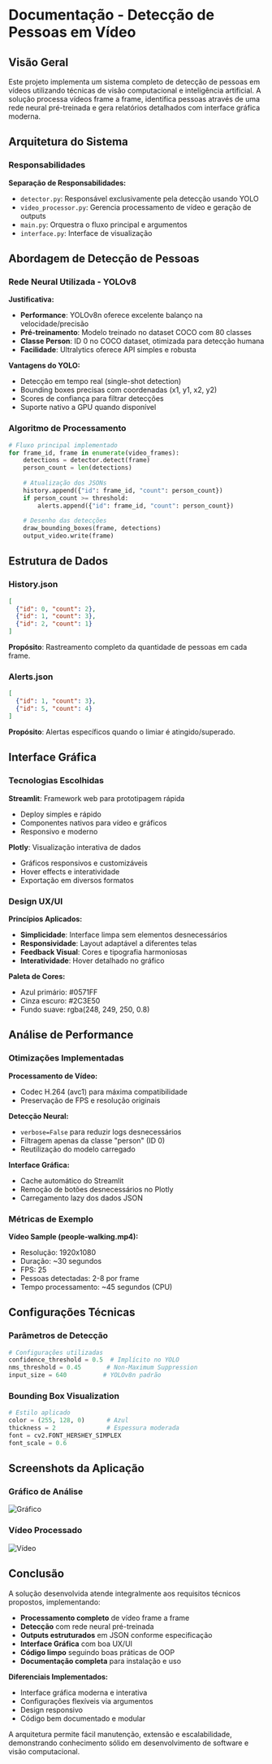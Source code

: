 # Documentação - Detecção de Pessoas em Vídeo

## Visão Geral

Este projeto implementa um sistema completo de detecção de pessoas em vídeos utilizando técnicas de visão computacional e inteligência artificial. A solução processa vídeos frame a frame, identifica pessoas através de uma rede neural pré-treinada e gera relatórios detalhados com interface gráfica moderna.

## Arquitetura do Sistema

### Responsabilidades

**Separação de Responsabilidades:**
- `detector.py`: Responsável exclusivamente pela detecção usando YOLO
- `video_processor.py`: Gerencia processamento de vídeo e geração de outputs
- `main.py`: Orquestra o fluxo principal e argumentos
- `interface.py`: Interface de visualização

## Abordagem de Detecção de Pessoas

### Rede Neural Utilizada - YOLOv8

**Justificativa:**
- **Performance**: YOLOv8n oferece excelente balanço na velocidade/precisão
- **Pré-treinamento**: Modelo treinado no dataset COCO com 80 classes
- **Classe Person**: ID 0 no COCO dataset, otimizada para detecção humana
- **Facilidade**: Ultralytics oferece API simples e robusta

**Vantagens do YOLO:**
- Detecção em tempo real (single-shot detection)
- Bounding boxes precisas com coordenadas (x1, y1, x2, y2)
- Scores de confiança para filtrar detecções
- Suporte nativo a GPU quando disponível

### Algoritmo de Processamento

```python
# Fluxo principal implementado
for frame_id, frame in enumerate(video_frames):
    detections = detector.detect(frame)
    person_count = len(detections)
    
    # Atualização dos JSONs
    history.append({"id": frame_id, "count": person_count})
    if person_count >= threshold:
        alerts.append({"id": frame_id, "count": person_count})
    
    # Desenho das detecções
    draw_bounding_boxes(frame, detections)
    output_video.write(frame)
```

## Estrutura de Dados

### History.json
```json
[
  {"id": 0, "count": 2},
  {"id": 1, "count": 3},
  {"id": 2, "count": 1}
]
```
**Propósito**: Rastreamento completo da quantidade de pessoas em cada frame.

### Alerts.json
```json
[
  {"id": 1, "count": 3},
  {"id": 5, "count": 4}
]
```
**Propósito**: Alertas específicos quando o limiar é atingido/superado.

## Interface Gráfica

### Tecnologias Escolhidas

**Streamlit**: Framework web para prototipagem rápida
- Deploy simples e rápido
- Componentes nativos para vídeo e gráficos
- Responsivo e moderno

**Plotly**: Visualização interativa de dados
- Gráficos responsivos e customizáveis
- Hover effects e interatividade
- Exportação em diversos formatos

### Design UX/UI

**Princípios Aplicados:**
- **Simplicidade**: Interface limpa sem elementos desnecessários
- **Responsividade**: Layout adaptável a diferentes telas
- **Feedback Visual**: Cores e tipografia harmoniosas
- **Interatividade**: Hover detalhado no gráfico

**Paleta de Cores:**
- Azul primário: #0571FF
- Cinza escuro: #2C3E50
- Fundo suave: rgba(248, 249, 250, 0.8)

## Análise de Performance

### Otimizações Implementadas

**Processamento de Vídeo:**
- Codec H.264 (avc1) para máxima compatibilidade
- Preservação de FPS e resolução originais

**Detecção Neural:**
- `verbose=False` para reduzir logs desnecessários
- Filtragem apenas da classe "person" (ID 0)
- Reutilização do modelo carregado

**Interface Gráfica:**
- Cache automático do Streamlit
- Remoção de botões desnecessários no Plotly
- Carregamento lazy dos dados JSON

### Métricas de Exemplo

**Vídeo Sample (people-walking.mp4):**
- Resolução: 1920x1080
- Duração: ~30 segundos
- FPS: 25
- Pessoas detectadas: 2-8 por frame
- Tempo processamento: ~45 segundos (CPU)

## Configurações Técnicas

### Parâmetros de Detecção

```python
# Configurações utilizadas
confidence_threshold = 0.5  # Implícito no YOLO
nms_threshold = 0.45       # Non-Maximum Suppression
input_size = 640          # YOLOv8n padrão
```

### Bounding Box Visualization

```python
# Estilo aplicado
color = (255, 128, 0)      # Azul
thickness = 2              # Espessura moderada
font = cv2.FONT_HERSHEY_SIMPLEX
font_scale = 0.6
```

## Screenshots da Aplicação

### Gráfico de Análise
![Gráfico](./screenshots/grafico.png)


### Vídeo Processado
![Vídeo](./screenshots/video_processado.png)

## Conclusão

A solução desenvolvida atende integralmente aos requisitos técnicos propostos, implementando:

- **Processamento completo** de vídeo frame a frame
- **Detecção** com rede neural pré-treinada
- **Outputs estruturados** em JSON conforme especificação
- **Interface Gráfica** com boa UX/UI
- **Código limpo** seguindo boas práticas de OOP
- **Documentação completa** para instalação e uso

**Diferenciais Implementados:**
- Interface gráfica moderna e interativa
- Configurações flexíveis via argumentos
- Design responsivo
- Código bem documentado e modular

A arquitetura permite fácil manutenção, extensão e escalabilidade, demonstrando conhecimento sólido em desenvolvimento de software e visão computacional.